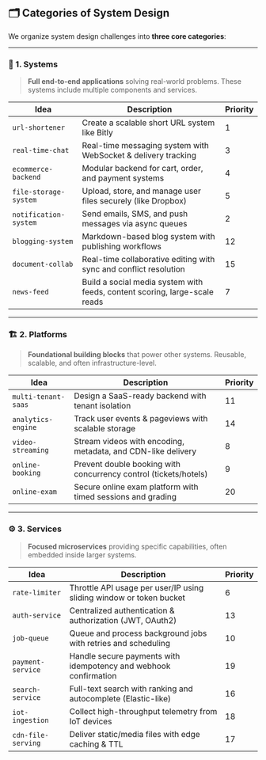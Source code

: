 ## 🗂️ Categories of System Design

We organize system design challenges into **three core categories**:

---

### 🧩 1. Systems
> **Full end-to-end applications** solving real-world problems. These systems include multiple components and services.

| Idea | Description | Priority |
|------|-------------|----------|
| `url-shortener` | Create a scalable short URL system like Bitly | 1 |
| `real-time-chat` | Real-time messaging system with WebSocket & delivery tracking | 3 |
| `ecommerce-backend` | Modular backend for cart, order, and payment systems | 4 |
| `file-storage-system` | Upload, store, and manage user files securely (like Dropbox) | 5 |
| `notification-system` | Send emails, SMS, and push messages via async queues | 2 |
| `blogging-system` | Markdown-based blog system with publishing workflows | 12 |
| `document-collab` | Real-time collaborative editing with sync and conflict resolution | 15 |
| `news-feed` | Build a social media system with feeds, content scoring, large-scale reads | 7 |

---

### 🏗️ 2. Platforms
> **Foundational building blocks** that power other systems. Reusable, scalable, and often infrastructure-level.

| Idea | Description | Priority |
|------|-------------|----------|
| `multi-tenant-saas` | Design a SaaS-ready backend with tenant isolation | 11 |
| `analytics-engine` | Track user events & pageviews with scalable storage | 14 |
| `video-streaming` | Stream videos with encoding, metadata, and CDN-like delivery | 8 |
| `online-booking` | Prevent double booking with concurrency control (tickets/hotels) | 9 |
| `online-exam` | Secure online exam platform with timed sessions and grading | 20 |

---

### ⚙️ 3. Services
> **Focused microservices** providing specific capabilities, often embedded inside larger systems.

| Idea | Description | Priority |
|------|-------------|----------|
| `rate-limiter` | Throttle API usage per user/IP using sliding window or token bucket | 6 |
| `auth-service` | Centralized authentication & authorization (JWT, OAuth2) | 13 |
| `job-queue` | Queue and process background jobs with retries and scheduling | 10 |
| `payment-service` | Handle secure payments with idempotency and webhook confirmation | 19 |
| `search-service` | Full-text search with ranking and autocomplete (Elastic-like) | 16 |
| `iot-ingestion` | Collect high-throughput telemetry from IoT devices | 18 |
| `cdn-file-serving` | Deliver static/media files with edge caching & TTL | 17 |
